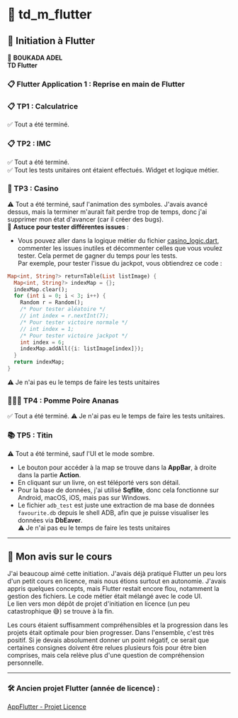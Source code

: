 
# 📱 td_m_flutter

## 🚀 Initiation à Flutter

👤 **BOUKADA ADEL**  
**TD Flutter**

### 📋 Flutter Application 1 : Reprise en main de Flutter

### 📋 TP1 : Calculatrice  
✅ Tout a été terminé.

### 📋 TP2 : IMC  
✅ Tout a été terminé.  
✅ Tout les tests unitaires ont étaient effectués. Widget et logique métier.

### 🎰 TP3 : Casino  
⚠️ Tout a été terminé, sauf l'animation des symboles. J'avais avancé dessus, mais la terminer m'aurait fait perdre trop de temps, donc j'ai supprimer mon état d'avancer (car il créer des bugs).  
🔧 **Astuce pour tester différentes issues** :  
- Vous pouvez aller dans la logique métier du fichier [casino_logic.dart](https://github.com/Leknif571/td_m_flutter/blob/main/tp3/lib/logic_metier/casino_logic.dart), commenter les issues inutiles et décommenter celles que vous voulez tester. Cela permet de gagner du temps pour les tests.  
Par exemple, pour tester l'issue du jackpot, vous obtiendrez ce code :

```dart
Map<int, String?> returnTable(List listImage) {
  Map<int, String?> indexMap = {};
  indexMap.clear();
  for (int i = 0; i < 3; i++) {
    Random r = Random();
    /* Pour tester aléatoire */
    // int index = r.nextInt(7);
    /* Pour tester victoire normale */
    // int index = 1;
    /* Pour tester victoire jackpot */
    int index = 6;
    indexMap.addAll({i: listImage[index]});
  }
  return indexMap;
}
```
⚠️ Je n'ai pas eu le temps de faire les tests unitaires

### 🍎🍐🍍 TP4 : Pomme Poire Ananas  
✅ Tout a été terminé.
⚠️ Je n'ai pas eu le temps de faire les tests unitaires.

### 📚 TP5 : Titin  
⚠️ Tout a été terminé, sauf l'UI et le mode sombre.  
- Le bouton pour accéder à la map se trouve dans la **AppBar**, à droite dans la partie **Action**.  
- En cliquant sur un livre, on est téléporté vers son détail.  
- Pour la base de données, j'ai utilisé **Sqflite**, donc cela fonctionne sur Android, macOS, iOS, mais pas sur Windows.  
- Le fichier `adb_test` est juste une extraction de ma base de données `favourite.db` depuis le shell ADB, afin que je puisse visualiser les données via **DbEaver**.  
⚠️ Je n'ai pas eu le temps de faire les tests unitaires

---

## 📝 Mon avis sur le cours

J'ai beaucoup aimé cette initiation. J'avais déjà pratiqué Flutter un peu lors d'un petit cours en licence, mais nous étions surtout en autonomie. J'avais appris quelques concepts, mais Flutter restait encore flou, notamment la gestion des fichiers. Le code métier était mélangé avec le code UI.  
Le lien vers mon dépôt de projet d'initiation en licence (un peu catastrophique 😅) se trouve à la fin.

Les cours étaient suffisamment compréhensibles et la progression dans les projets était optimale pour bien progresser. Dans l'ensemble, c'est très positif. Si je devais absolument donner un point négatif, ce serait que certaines consignes doivent être relues plusieurs fois pour être bien comprises, mais cela relève plus d'une question de compréhension personnelle.

---

### 🛠️ Ancien projet Flutter (année de licence) :  
[AppFlutter - Projet Licence](https://github.com/Leknif571/AppFlutter)
